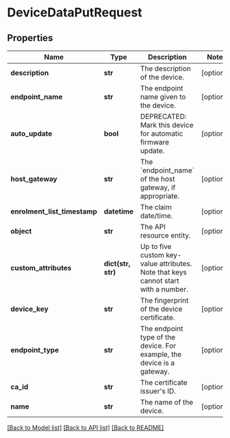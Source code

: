 # DeviceDataPutRequest

## Properties
Name | Type | Description | Notes
------------ | ------------- | ------------- | -------------
**description** | **str** | The description of the device. | [optional] 
**endpoint_name** | **str** | The endpoint name given to the device. | [optional] 
**auto_update** | **bool** | DEPRECATED: Mark this device for automatic firmware update. | [optional] 
**host_gateway** | **str** | The &#x60;endpoint_name&#x60; of the host gateway, if appropriate. | [optional] 
**enrolment_list_timestamp** | **datetime** | The claim date/time. | [optional] 
**object** | **str** | The API resource entity. | [optional] 
**custom_attributes** | **dict(str, str)** | Up to five custom key-value attributes. Note that keys cannot start with a number. | [optional] 
**device_key** | **str** | The fingerprint of the device certificate. | [optional] 
**endpoint_type** | **str** | The endpoint type of the device. For example, the device is a gateway. | [optional] 
**ca_id** | **str** | The certificate issuer&#39;s ID. | [optional] 
**name** | **str** | The name of the device. | [optional] 

[[Back to Model list]](../README.md#documentation-for-models) [[Back to API list]](../README.md#documentation-for-api-endpoints) [[Back to README]](../README.md)



